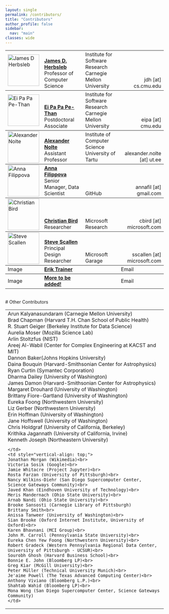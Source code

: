 ```yaml
---
layout: single
permalink: /contributors/
title: "Contributors"
author_profile: false
sidebar:
  nav: "main"
classes: wide
---
```

<style>
.td {
  vertical-align: bottom;
}
</style>

<table style="width: 100%;">
<tr>
  <td><img src="/hackathon-planning-kit/images/jherbsleb.jpg" alt="James D Herbsleb" style="width:100px;height:100px;"></td>
  <td style="vertical-align: bottom;"><a href="https://herbsleb.org/"><strong>James D. Herbsleb</strong></a><br>Professor of Computer Science</td>
  <td style="vertical-align: bottom;">Institute for Software Research<br>Carnegie Mellon University</td>
  <td style="vertical-align: bottom; text-align: right;">jdh [at] cs.cmu.edu</td>
</tr>
<tr style="border-top: thin solid; align:bottom">
  <td><img src="/hackathon-planning-kit/images/eipa.jpg" alt="Ei Pa Pa Pe-Than" style="width:100px;height:100px;"></td>
  <td style="vertical-align: bottom;"><a href="https://eipapa.github.io/"><strong>Ei Pa Pa Pe-Than</strong></a><br>Postdoctoral Associate</td>
  <td style="vertical-align: bottom;">Institute for Software Research<br>Carnegie Mellon University</td>
  <td style="vertical-align: bottom; text-align: right;">eipa [at] cmu.edu</td>
</tr>
<tr style="border-top: thin solid; align:bottom">
  <td><img src="/hackathon-planning-kit/images/anolte.jpg" alt="Alexander Nolte" style="width:100px;height:100px;"></td>
  <td style="vertical-align: bottom;"><a href="http://www.anolte.com"><strong>Alexander Nolte</strong></a><br>Assistant Professor</td>
  <td style="vertical-align: bottom;">Institute of Computer Science<br>University of Tartu</td>
  <td style="vertical-align: bottom; text-align: right;">alexander.nolte [at] ut.ee</td>
</tr>
<tr style="border-top: thin solid; align:bottom">
  <td><img src="/hackathon-planning-kit/images/afilippova.jpg" alt="Anna Filippova" style="width:100px;height:100px;"></td>
  <td style="vertical-align: bottom;"><a href="https://www.linkedin.com/in/annafilippova"><strong>Anna Filippova</strong></a><br>Senior Manager, Data Scientist</td>
  <td style="vertical-align: bottom;">GitHub</td>
  <td style="vertical-align: bottom; text-align: right;">annafil [at] gmail.com</td>
</tr>
<tr style="border-top: thin solid; align:bottom">
  <td><img src="/hackathon-planning-kit/images/cbird.jpg" alt="Christian Bird" style="width:100px;height:100px;"></td>
  <td style="vertical-align: bottom;"><a href="https://www.microsoft.com/en-us/research/people/cbird/"><strong>Christian Bird</strong></a><br>Researcher</td>
  <td style="vertical-align: bottom;">Microsoft Research</td>
  <td style="vertical-align: bottom; text-align: right;">cbird [at] microsoft.com</td>
</tr>
<tr style="border-top: thin solid; align:bottom">
  <td><img src="/hackathon-planning-kit/images/sscallen.jpg" alt="Steve Scallen" style="width:100px;height:100px;"></td>
  <td style="vertical-align: bottom;"><a href="https://www.linkedin.com/in/steve-scallen-2221893/"><strong>Steve Scallen</strong></a><br>Principal Design Researcher</td>
  <td style="vertical-align: bottom;">Microsoft Garage</td>
  <td style="vertical-align: bottom; text-align: right;">sscallen [at] microsoft.com</td>
</tr>
<tr style="border-top: thin solid; align:top">
  <td>Image</td>
  <td><a href=""><strong>Erik Trainer</strong></a><br></td>
  <td></td>
  <td>Email</td>
</tr>
<tr style="border-top: thin solid; align:bottom">
  <td>Image</td>
  <td><a href=""><strong>More to be added!</strong></a><br></td>
  <td></td>
  <td>Email</td>
</tr>
</table>

<br>
# Other Contributors
<table style="width: 100%;">
  <tr>
    <td  style="vertical-align: top;">
    Arun Kalyanasundaram (Carnegie Mellon University)<br>
    Brad Chapman (Harvard T.H. Chan School of Public Health)<br>
    R. Stuart Geiger (Berkeley Institute for Data Science)<br>
    Aurelia Moser (Mozilla Science Lab)<br>
    Arlin Stoltzfus (NIST)<br>
    Areej Al-Wabil (Center for Complex Engineering at KACST and MIT)<br>
    Dannon Baker(Johns Hopkins University)<br>
    Daina Bouquin (Harvard-Smithsonian Center for Astrophysics)<br>
    Ryan Curtin (Symantec Corporation)<br>
    Dharma Dailey (University of Washington)<br>
    James Damon (Harvard-Smithsonian Center for Astrophysics)<br>
    Margaret Drouhard (University of Washington)<br>
    Brittany Fiore-Gartland (University of Washington)<br>
    Eureka Foong (Northwestern University)<br>
    Liz Gerber (Northwestern University)<br>
    Erin Hoffman (University of Washington)<br>
    Jane Hoffswell (University of Washington)<br>
    Chris Holdgraf (University of California, Berkeley)<br>
    Krithika Jagannath (University of California, Irvine)<br>
    Kenneth Joseph (Northeastern University)<br>

    </td>
    <td style="vertical-align: top;">
    Jonathan Morgan (Wikimedia)<br>
    Victoria Sosik (Google)<br>
    Jamie Whitacre (Project Jupyter)<br>
    Rosta Farzan (University of Pittsburgh)<br>
    Nancy Wilkins-Diehr (San Diego Supercomputer Center, Science Gateways Community)<br>
    Javed Khan (Eindhoven University of Technology)<br>
    Meris Mandernach (Ohio State University)<br>
    Arnab Nandi (Ohio State University)<br>
    Brooke Sansosti (Carnegie Library of Pittsburgh)
    Brittany Smith<br>
    Anissa Tanweer (University of Washington)<br>
    Sian Brooke (Oxford Internet Institute, University of Oxford)<br>
    Karen Bhavnani (MCI Group)<br>
    John M. Carroll (Pennsylvania State University)<br>
    Eureka Chen Yew Foong (Northwestern University)<br>
    Robert Gradeck (Western Pennsylvania Regional Data Center, University of Pittsburgh - UCSUR)<br>
    Sourobh Ghosh (Harvard Business School)<br>
    Bonnie E. John (Bloomberg LP)<br>
    Greg Kiar (McGill University)<br>
    Peter Müller (Technical University Munich)<br>
    Je'aime Powell (The Texas Advanced Computing Center)<br>
    Anthony Viviano (Bloomberg L.P.)<br>
    Shahtab Wahid (Bloomberg LP)<br>
    Mona Wong (San Diego Supercomputer Center, Science Gateways Community)
    </td>
  </tr>
</table>
